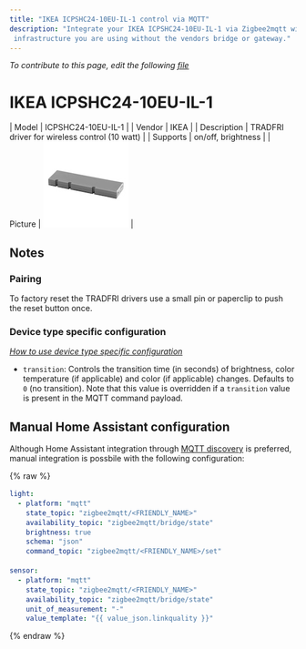 ```yaml
---
title: "IKEA ICPSHC24-10EU-IL-1 control via MQTT"
description: "Integrate your IKEA ICPSHC24-10EU-IL-1 via Zigbee2mqtt with whatever smart home
 infrastructure you are using without the vendors bridge or gateway."
---
```


*To contribute to this page, edit the following
[file](https://github.com/Koenkk/zigbee2mqtt.io/blob/master/docs/devices/ICPSHC24-10EU-IL-1.md)*

# IKEA ICPSHC24-10EU-IL-1

| Model | ICPSHC24-10EU-IL-1  |
| Vendor  | IKEA  |
| Description | TRADFRI driver for wireless control (10 watt) |
| Supports | on/off, brightness |
| Picture | ![IKEA ICPSHC24-10EU-IL-1](../images/devices/ICPSHC24-10EU-IL-1.jpg) |

## Notes


### Pairing
To factory reset the TRADFRI drivers use a
small pin or paperclip to push the reset button once.


### Device type specific configuration
*[How to use device type specific configuration](../information/configuration.md)*


* `transition`: Controls the transition time (in seconds) of brightness,
color temperature (if applicable) and color (if applicable) changes. Defaults to `0` (no transition).
Note that this value is overridden if a `transition` value is present in the MQTT command payload.


## Manual Home Assistant configuration
Although Home Assistant integration through [MQTT discovery](../integration/home_assistant) is preferred,
manual integration is possbile with the following configuration:


{% raw %}
```yaml
light:
  - platform: "mqtt"
    state_topic: "zigbee2mqtt/<FRIENDLY_NAME>"
    availability_topic: "zigbee2mqtt/bridge/state"
    brightness: true
    schema: "json"
    command_topic: "zigbee2mqtt/<FRIENDLY_NAME>/set"

sensor:
  - platform: "mqtt"
    state_topic: "zigbee2mqtt/<FRIENDLY_NAME>"
    availability_topic: "zigbee2mqtt/bridge/state"
    unit_of_measurement: "-"
    value_template: "{{ value_json.linkquality }}"
```
{% endraw %}


